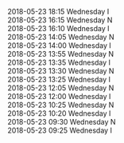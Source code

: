 2018-05-23 18:15 Wednesday  I  
2018-05-23 16:15 Wednesday  N  
2018-05-23 16:10 Wednesday  I  
2018-05-23 14:05 Wednesday  N  
2018-05-23 14:00 Wednesday  I  
2018-05-23 13:55 Wednesday  N  
2018-05-23 13:35 Wednesday  I  
2018-05-23 13:30 Wednesday  N  
2018-05-23 13:25 Wednesday  I  
2018-05-23 12:05 Wednesday  N  
2018-05-23 12:00 Wednesday  I  
2018-05-23 10:25 Wednesday  N  
2018-05-23 10:20 Wednesday  I  
2018-05-23 09:30 Wednesday  N  
2018-05-23 09:25 Wednesday  I  
